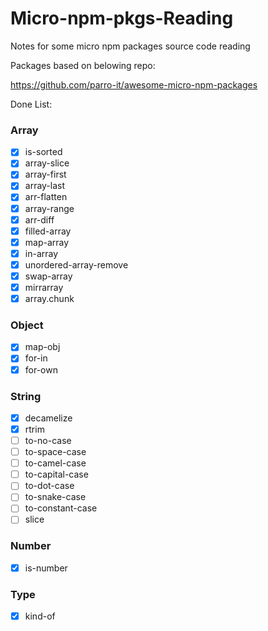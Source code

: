 # Micro-npm-pkgs-Reading

Notes for some micro npm packages source code reading

Packages based on belowing repo:

https://github.com/parro-it/awesome-micro-npm-packages

Done List:

### Array
- [x] is-sorted
- [x] array-slice
- [x] array-first
- [x] array-last
- [x] arr-flatten
- [x] array-range
- [x] arr-diff
- [x] filled-array
- [x] map-array
- [x] in-array
- [x] unordered-array-remove
- [x] swap-array
- [x] mirrarray
- [x] array.chunk

### Object
- [x] map-obj
- [x] for-in
- [x] for-own

### String
- [x] decamelize
- [x] rtrim
- [ ] to-no-case
- [ ] to-space-case
- [ ] to-camel-case
- [ ] to-capital-case
- [ ] to-dot-case
- [ ] to-snake-case
- [ ] to-constant-case
- [ ] slice

### Number
- [x] is-number

### Type
- [x] kind-of